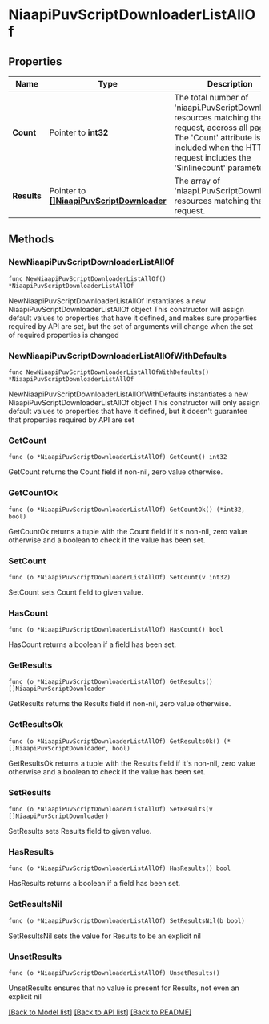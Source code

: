 # NiaapiPuvScriptDownloaderListAllOf

## Properties

Name | Type | Description | Notes
------------ | ------------- | ------------- | -------------
**Count** | Pointer to **int32** | The total number of &#39;niaapi.PuvScriptDownloader&#39; resources matching the request, accross all pages. The &#39;Count&#39; attribute is included when the HTTP GET request includes the &#39;$inlinecount&#39; parameter. | [optional] 
**Results** | Pointer to [**[]NiaapiPuvScriptDownloader**](NiaapiPuvScriptDownloader.md) | The array of &#39;niaapi.PuvScriptDownloader&#39; resources matching the request. | [optional] 

## Methods

### NewNiaapiPuvScriptDownloaderListAllOf

`func NewNiaapiPuvScriptDownloaderListAllOf() *NiaapiPuvScriptDownloaderListAllOf`

NewNiaapiPuvScriptDownloaderListAllOf instantiates a new NiaapiPuvScriptDownloaderListAllOf object
This constructor will assign default values to properties that have it defined,
and makes sure properties required by API are set, but the set of arguments
will change when the set of required properties is changed

### NewNiaapiPuvScriptDownloaderListAllOfWithDefaults

`func NewNiaapiPuvScriptDownloaderListAllOfWithDefaults() *NiaapiPuvScriptDownloaderListAllOf`

NewNiaapiPuvScriptDownloaderListAllOfWithDefaults instantiates a new NiaapiPuvScriptDownloaderListAllOf object
This constructor will only assign default values to properties that have it defined,
but it doesn't guarantee that properties required by API are set

### GetCount

`func (o *NiaapiPuvScriptDownloaderListAllOf) GetCount() int32`

GetCount returns the Count field if non-nil, zero value otherwise.

### GetCountOk

`func (o *NiaapiPuvScriptDownloaderListAllOf) GetCountOk() (*int32, bool)`

GetCountOk returns a tuple with the Count field if it's non-nil, zero value otherwise
and a boolean to check if the value has been set.

### SetCount

`func (o *NiaapiPuvScriptDownloaderListAllOf) SetCount(v int32)`

SetCount sets Count field to given value.

### HasCount

`func (o *NiaapiPuvScriptDownloaderListAllOf) HasCount() bool`

HasCount returns a boolean if a field has been set.

### GetResults

`func (o *NiaapiPuvScriptDownloaderListAllOf) GetResults() []NiaapiPuvScriptDownloader`

GetResults returns the Results field if non-nil, zero value otherwise.

### GetResultsOk

`func (o *NiaapiPuvScriptDownloaderListAllOf) GetResultsOk() (*[]NiaapiPuvScriptDownloader, bool)`

GetResultsOk returns a tuple with the Results field if it's non-nil, zero value otherwise
and a boolean to check if the value has been set.

### SetResults

`func (o *NiaapiPuvScriptDownloaderListAllOf) SetResults(v []NiaapiPuvScriptDownloader)`

SetResults sets Results field to given value.

### HasResults

`func (o *NiaapiPuvScriptDownloaderListAllOf) HasResults() bool`

HasResults returns a boolean if a field has been set.

### SetResultsNil

`func (o *NiaapiPuvScriptDownloaderListAllOf) SetResultsNil(b bool)`

 SetResultsNil sets the value for Results to be an explicit nil

### UnsetResults
`func (o *NiaapiPuvScriptDownloaderListAllOf) UnsetResults()`

UnsetResults ensures that no value is present for Results, not even an explicit nil

[[Back to Model list]](../README.md#documentation-for-models) [[Back to API list]](../README.md#documentation-for-api-endpoints) [[Back to README]](../README.md)


